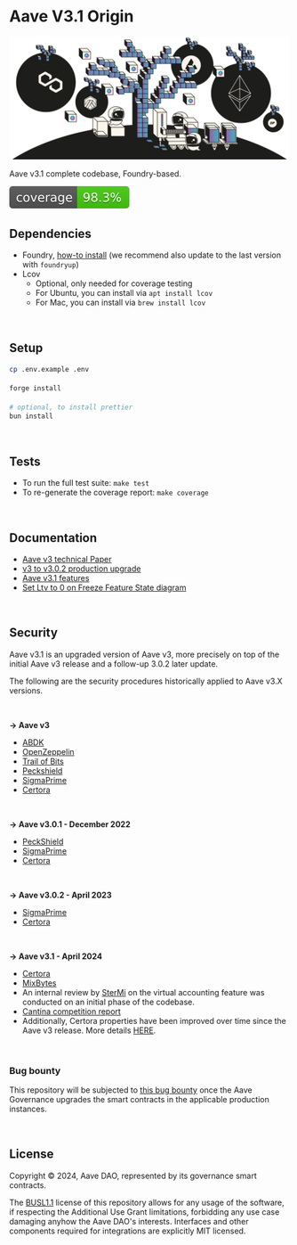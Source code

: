 # Aave V3.1 Origin

![Aave v3.1 Origin_banner](./resources/v3-1-banner.jpeg)

Aave v3.1 complete codebase, Foundry-based.

[![Coverage badge](./report/coverage.svg)](https://aave-dao.github.io/aave-v3-origin)
<br>

## Dependencies

- Foundry, [how-to install](https://book.getfoundry.sh/getting-started/installation) (we recommend also update to the last version with `foundryup`)
- Lcov
  - Optional, only needed for coverage testing
  - For Ubuntu, you can install via `apt install lcov`
  - For Mac, you can install via `brew install lcov`

<br>

## Setup

```sh
cp .env.example .env

forge install

# optional, to install prettier
bun install
```

<br>

## Tests

- To run the full test suite: `make test`
- To re-generate the coverage report: `make coverage`

<br>

## Documentation

- [Aave v3 technical Paper](./docs/Aave_V3_Technical_Paper.pdf)
- [v3 to v3.0.2 production upgrade](https://github.com/bgd-labs/proposal-3.0.2-upgrade/blob/main/README.md)
- [Aave v3.1 features](./docs/Aave-v3.1-features.md)
- [Set Ltv to 0 on Freeze Feature State diagram](./docs/freeze-ltv0-states.png)

<br>

## Security

Aave v3.1 is an upgraded version of Aave v3, more precisely on top of the initial Aave v3 release and a follow-up 3.0.2 later update.

The following are the security procedures historically applied to Aave v3.X versions.

<br>

**-> Aave v3**

- [ABDK](./audits/27-01-2022_ABDK_AaveV3.pdf)
- [OpenZeppelin](./audits/01-11-2021_OpenZeppelin_AaveV3.pdf)
- [Trail of Bits](./audits/07-01-2022_TrailOfBits_AaveV3.pdf)
- [Peckshield](./audits/14-01-2022_PeckShield_AaveV3.pdf)
- [SigmaPrime](./audits/27-01-2022_SigmaPrime_AaveV3.pdf)
- [Certora](./audits/24_01_2022_Certora_AaveV3)

<br>

**-> Aave v3.0.1 - December 2022**

- [PeckShield](./audits/09-12-2022_PeckShield_AaveV3-0-1.pdf)
- [SigmaPrime](./audits/23-12-2022_SigmaPrime_AaveV3-0-1.pdf)
- [Certora](./audits/25-12-2022_Certora_AaveV3.0.1)

<br>

**-> Aave v3.0.2 - April 2023**

- [SigmaPrime](./audits/19-04-2023_SigmaPrime_AaveV3-0-2.pdf)
- [Certora](./audits/03-2023_2023_Certora_AaveV3-0-2.pdf)

<br>

**-> Aave v3.1 - April 2024**

- [Certora](./audits/30-04-2024_Certora_AaveV3.1.pdf)
- [MixBytes](./audits/02-05-2024_MixBytes_AaveV3.1.pdf)
- An internal review by [SterMi](https://twitter.com/stermi) on the virtual accounting feature was conducted on an initial phase of the codebase.
- [Cantina competition report](./audits/02-06-2024-Cantina-contest-AaveV3.1.pdf)
- Additionally, Certora properties have been improved over time since the Aave v3 release. More details [HERE](./certora/README.md).

<br>

### Bug bounty

This repository will be subjected to [this bug bounty](https://immunefi.com/bounty/aave/) once the Aave Governance upgrades the smart contracts in the applicable production instances.

<br>

## License

Copyright © 2024, Aave DAO, represented by its governance smart contracts.

The [BUSL1.1](./LICENSE) license of this repository allows for any usage of the software, if respecting the Additional Use Grant limitations, forbidding any use case damaging anyhow the Aave DAO's interests.
Interfaces and other components required for integrations are explicitly MIT licensed.
